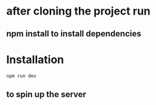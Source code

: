 # after cloning the project run 
## npm install to install dependencies 
# Installation 
```npm run dev```
## to spin up the server


 
